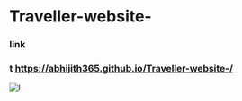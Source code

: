 # Traveller-website-
### link
### t https://abhijith365.github.io/Traveller-website-/

![l](https://user-images.githubusercontent.com/63362359/110870532-a103a800-82f2-11eb-9417-722963df66c2.png)
